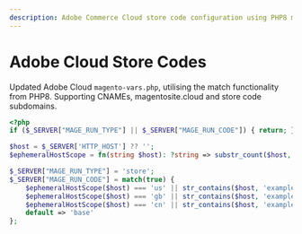 ```yaml
---
description: Adobe Commerce Cloud store code configuration using PHP8 match functionality for CNAMEs and subdomain routing.
---
```

# Adobe Cloud Store Codes

Updated Adobe Cloud `magento-vars.php`, utilising the match functionality from PHP8. Supporting CNAMEs, magentosite.cloud and store code subdomains.

```php
<?php
if ($_SERVER["MAGE_RUN_TYPE"] || $_SERVER["MAGE_RUN_CODE"]) { return; }

$host = $_SERVER['HTTP_HOST'] ?? '';
$ephemeralHostScope = fn(string $host): ?string => substr_count($host, '.') === 4 ? strtok($host, '.') : null;

$_SERVER["MAGE_RUN_TYPE"] = 'store';
$_SERVER["MAGE_RUN_CODE"] = match(true) {
    $ephemeralHostScope($host) === 'us' || str_contains($host, 'example.com') => 'us',
    $ephemeralHostScope($host) === 'gb' || str_contains($host, 'example.co.uk') => 'gb',
    $ephemeralHostScope($host) === 'cn' || str_contains($host, 'example.cn') => 'cn',
    default => 'base'
};
```
